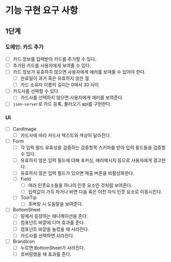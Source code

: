 # 기능 구현 요구 사항

## 1단계

### 도메인: 카드 추가

- [ ] 카드 정보를 입력받아 카드를 추가할 수 있다.
- [ ] 추가된 카드를 사용자에게 보여줄 수 있다.
- [ ] 카드 정보가 유효하지 않으면 사용자에게 에러를 보여줄 수 있어야 한다.
  - [ ] 만료일이 과거 혹은 유효하지 않은 월
  - [ ] 카드 소유자 이름의 길이는 0에서 30 사이
- [ ] 카드사를 선택할 수 있다.
  - [ ] 카드사를 선택하지 않으면 사용자에게 에러를 보여준다.
- [ ] `json-server`로 카드 등록, 불러오기 api를 구현한다.

### UI

- [ ] CardImage
  - [ ] 카드사에 따라 카드사 텍스트와 색상이 달라진다.
- [ ] Form
  - [ ] 각 입력 필드 유효성을 검증하는 검증항목 스키마를 받아 입력 필드들을 검증할 수 있다.
  - [ ] 유효하지 않은 입력 필드에 대해 포커싱, 에러메시지 등으로 사용자에게 경고한다.
  - [ ] 유효하지 않은 입력 필드가 있으면 제출 버튼을 비활성화한다.
  - [ ] Field
    - [ ] 여러 인풋요소들을 하나의 인풋 요소인 것처럼 보여준다.
    - [ ] 입력값이 가득 차거나 비면 다음 혹은 이전 자식 인풋 요소로 이동시킨다.
  - [ ] ToolTip
    - [ ] 호버링 시 도움말을 보여준다.
- [ ] BottomSheet
  - [ ] 밑에서 등장하는 애니메이션을 준다.
  - [ ] 컴포넌트 바깥에 디머 효과를 준다.
  - [ ] 컴포넌트 바깥을 눌렀을 때 사라진다.
  - [ ] 카드사를 선택하면 사라진다.
- [ ] BrandIcon
  - [ ] 누르면 BottomSheet가 사라진다.
  - [ ] 호버링했을 때 효과를 준다.
